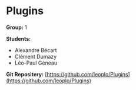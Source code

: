 # Plugins
**Group:** 1

**Students:**
* Alexandre Bécart
* Clément Dumazy
* Léo-Paul Géneau

**Git Repositery:** [https://github.com/leoplo/Plugins](https://github.com/leoplo/Plugins)
